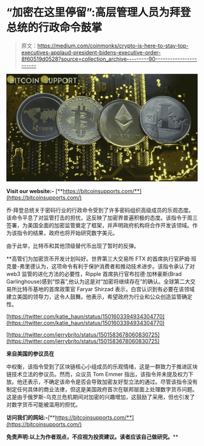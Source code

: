# “加密在这里停留”:高层管理人员为拜登总统的行政命令鼓掌

> 原文：<https://medium.com/coinmonks/crypto-is-here-to-stay-top-executives-applaud-president-bidens-executive-order-8f60519d0528?source=collection_archive---------90----------------------->

![](img/e65a92fcfec991ea3f38522d5e54b749.png)

**Visit our website:-** [**https://bitcoinsupports.com/**](https://bitcoinsupports.com/)

乔·拜登总统关于密码行业的行政命令受到了许多密码组织高级成员的乐观态度。该命令平息了对监管打击的担忧，这反映了加密界普遍积极的态度。该指令于周三签署，为美国全面的加密监管奠定了框架，并声明政府机构将合作开发该领域。作为该指令的结果，政府也将开始研究数字美元。

由于此举，比特币和其他顶级替代币出现了暂时的反弹。

**高管们为加密货币开发计划叫好。世界第三大交易所 FTX 的首席执行官萨姆·班克曼-弗里德认为，这项命令有利于保护消费者和推动技术进步。该指令承认了对 web3 监管的进化方法的必要性，Ripple 首席执行官布拉德·加林豪斯(Brad Garlinghouse)感到“惊喜”,他认为这是对“加密将继续存在”的确认。全球第二大交易所比特币基地的首席政策官 Faryar Shirzad 表示，白宫认识到有必要在该领域建立美国的领导力，这令人鼓舞。他表示，希望政府为行业和公众创造监管确定性。

[https://twitter.com/katie_haun/status/1501603394934304770](https://twitter.com/katie_haun/status/1501603394934304770)

[https://twitter.com/jerrybrito/status/1501583678060830725](https://twitter.com/jerrybrito/status/1501583678060830725)

**来自美国的参议员在**

中权衡，该指令受到了区块链核心小组成员的乐观情绪，这是一群致力于推进区块链技术立法的参议员。然而，众议员 Tom Emmer 指出，该指令并未提及权力下放。他还表示，不确定该命令是否会导致加密友好型立法的通过。尽管该指令没有制定任何具体的商业法律，但这是美国政府首次在联邦层面上处理数字货币问题。这是由于俄罗斯-乌克兰危机期间对加密的兴趣增加，这鼓励了采用，但也引发了对数字货币可能被滥用的担忧。

**访问我们的网站:-**[**https://bitcoinsupports.com/**](https://bitcoinsupports.com/)

**免责声明:以上为作者观点，不应视为投资建议。读者应该自己做研究。****